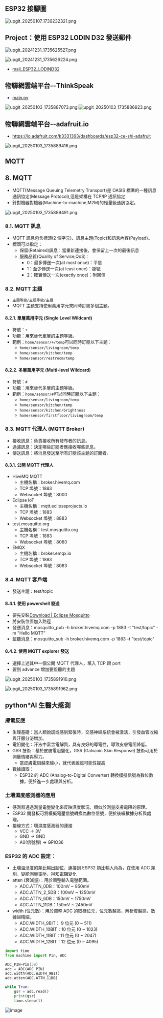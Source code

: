 ## ESP32 接腳圖

![upgit_20250107_1736232321.png](https://raw.githubusercontent.com/kcwc1029/obsidian-upgit-image/main/2025/01/upgit_20250107_1736232321.png)

## Project：使用 ESP32 LODIN D32 發送郵件

![upgit_20241231_1735625527.png](https://raw.githubusercontent.com/kcwc1029/obsidian-upgit-image/main/2024/12/upgit_20241231_1735625527.png)

![upgit_20241231_1735626224.png](https://raw.githubusercontent.com/kcwc1029/obsidian-upgit-image/main/2024/12/upgit_20241231_1735626224.png)

-   [mail_ESP32_LODIND32](./mail_ESP32_LODIND32/main.py)

## 物聯網雲端平台--ThinkSpeak

-   [main.py](./ESP32%20to%20thinkspeak/main.py)

![upgit_20250103_1735887073.png](https://raw.githubusercontent.com/kcwc1029/obsidian-upgit-image/main/2025/01/upgit_20250103_1735887073.png)
![upgit_20250103_1735886923.png](https://raw.githubusercontent.com/kcwc1029/obsidian-upgit-image/main/2025/01/upgit_20250103_1735886923.png)

## 物聯網雲端平台--adafruit.io

-   https://io.adafruit.com/k3331363/dashboards/esp32-ce-shi-adafruit

![upgit_20250103_1735889416.png](https://raw.githubusercontent.com/kcwc1029/obsidian-upgit-image/main/2025/01/upgit_20250103_1735889416.png)

## MQTT

## 8. MQTT

-   MQTT(Message Queuing Telemetry Transport)是 OASIS 標準的一種訊息通訊協定(Message Protocol),這是架構在 TCP/IP 通訊協定
-   針對機器對機器(Machine-to-machine,M2M)的輕量級通訊協定。

![upgit_20250103_1735889491.png](https://raw.githubusercontent.com/kcwc1029/obsidian-upgit-image/main/2025/01/upgit_20250103_1735889491.png)

### 8.1. MQTT 訊息

-   MQTT 訊息包含標頭(2 個字元)、訊息主題(Topic)和訊息內容(Payload)。
-   標頭可以指定：
    -   保留(Retained)訊息：當重新連接後，會保留上一次的最後訊息
    -   服務品質(Quality of Service,QoS)：
        -   0：最多傳送一次(at most once)：平信
        -   1：至少傳送一次(at least once)：掛號
        -   2：確實傳送一次(exactly once)：附回信

### 8.2. MQTT 主題

-   `主題等級/主題等級/主題`
-   MQTT 主題支持使用萬用字元來同時訂閱多個主題。

#### 8.2.1. 單層萬用字元 (Single Level Wildcard)

-   符號：`+`
-   功能：用來替代單層的主題等級。
-   範例：`home/sensor/+/temp`可以同時訂閱以下主題：
    -   `home/sensor/livingroom/temp`
    -   `home/sensor/kitchen/temp`
    -   `home/sensor/restroom/temp`

#### 8.2.2. 多層萬用字元 (Multi-level Wildcard)

-   符號：`#`
-   功能：用來替代多層的主題等級。
-   範例：`home/sensor/#`可以同時訂閱以下主題：
    -   `home/sensor/livingroom/temp`
    -   `home/sensor/kitchen/temp`
    -   `home/sensor/kitchen/brightness`
    -   `home/sensor/firstfloor/livingroom/temp`

### 8.3. MQTT 代理人 (MQTT Broker)

-   接收訊息：負責接收所有發布者的訊息。
-   過濾訊息：決定哪些訂閱者應接收哪些訊息。
-   傳送訊息：將消息發送至所有訂閱該主題的訂閱者。

#### 8.3.1. 公開 MQTT 代理人

-   HiveMQ MQTT
    -   主機名稱：broker.hivemq.com
    -   TCP 埠號：1883
    -   Websocket 埠號：8000
-   Eclipse IoT
    -   主機名稱：mqtt.eclipseprojects.io
    -   TCP 埠號：1883
    -   Websocket 埠號：8883
-   test.mosquitto.org
    -   主機名稱：test.mosquitto.org
    -   TCP 埠號：1883
    -   Websocket 埠號：8080
-   EMQX
    -   主機名稱：broker.emqx.io
    -   TCP 埠號：1883
    -   Websocket 埠號：8083

### 8.4. MQTT 客戶端

-   發送主題：test/topic

#### 8.4.1. 使用 powershell 發送

-   要先安裝[Download | Eclipse Mosquitto](https://mosquitto.org/download/)
-   將安裝位置加入路徑
-   發送消息：mosquitto_pub -h broker.hivemq.com -p 1883 -t "test/topic" -m "Hello MQTT"
-   監聽消息：mosquitto_sub -h broker.hivemq.com -p 1883 -t "test/topic"

#### 8.4.2. 使用 MQTT explorer 發送

-   選擇上述其中一個公開 MQTT 代理人，填入 TCP 跟 port
-   要到 advance 增加要監聽的主題

![upgit_20250103_1735891910.png](https://raw.githubusercontent.com/kcwc1029/obsidian-upgit-image/main/2025/01/upgit_20250103_1735891910.png)

![upgit_20250103_1735891962.png](https://raw.githubusercontent.com/kcwc1029/obsidian-upgit-image/main/2025/01/upgit_20250103_1735891962.png)

## python\*AI 生醫大感測

### 膚電反應

-   生理基礎：當人類說謊或感到緊張時，交感神經系統會被激活，引發血管收縮與汗腺分泌增加。
-   電阻變化：汗液中富含電解質，具有良好的導電性，導致皮膚電阻降低。
-   GSR 技術：基於皮膚電阻變化，GSR (Galvanic Skin Response) 技術可用於測量情緒與壓力。
    -   當皮膚電阻越來越小，就代表說謊可能性提高
-   數據讀取：
    -   ESP32 的 ADC (Analog-to-Digital Converter) 轉換模擬信號為數位數據，便於進一步處理與分析。

### 土壤濕度感測器的應用

-   感測器通過測量電壓變化來反映濕度狀況，類似於測量皮膚電阻的原理。
-   ESP32 開發板可將模擬電壓信號轉換為數位信號，便於後續數據分析與處理。
-   接線方式：壤濕度感測器的連接
    -   VCC → 3V
    -   GND → GND
    -   A0(信號腳) → GPIO36

### ESP32 的 ADC 設定：

-   土壤溫溼度的類比輸出腳位，連接到 ESP32 類比輸入角為，在使用 ADC 類別，變能測量電壓，得知電阻變化
-   atten (衰減量)：用於調整輸入電壓範圍。
    -   ADC.ATTN_0DB：100mV ~ 950mV
    -   ADC.ATTN_2_5DB：100mV ~ 1250mV
    -   ADC.ATTN_6DB：150mV ~ 1750mV
    -   ADC.ATTN_11DB：150mV ~ 2450mV
-   width (位元數)：用於調整 ADC 的取樣位元，位元數越高，解析度越高，數據越精細。
    -   ADC.WIDTH_9BIT： 9 位元 (0 ~ 511)
    -   ADC.WIDTH_10BIT：10 位元 (0 ~ 1023)
    -   ADC.WIDTH_11BIT：11 位元 (0 ~ 2047)
    -   ADC.WIDTH_12BIT：12 位元 (0 ~ 4095)

```py
import time
from machine import Pin, ADC

ADC_PIN=Pin(39)
adc = ADC(ADC_PIN)
adc.width(ADC.WIDTH_9BIT)
adc.atten(ADC.ATTN_11DB)

while True:
    gsr = adc.read()
    print(gsr)
    time.sleep(1)
```

![image](https://cdn.discordapp.com/attachments/1286741860538122281/1326128953165086801/IMG_8836.jpg?ex=677e4d54&is=677cfbd4&hm=688b23bcca18d9e4ad3fe534da15bc1d66b26f389223bb61ff9de7ee824a2bb4&)
